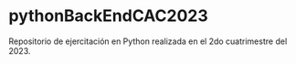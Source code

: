 # pythonBackEndCAC2023
 Repositorio de ejercitación en Python realizada en el 2do cuatrimestre del 2023.
